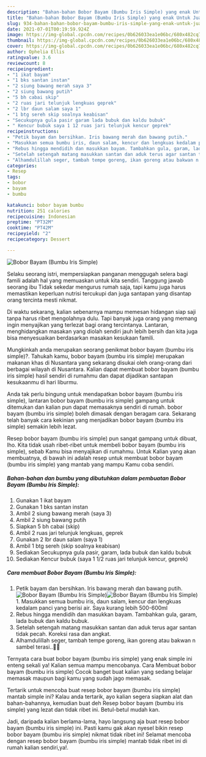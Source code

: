```yaml
---
description: "Bahan-bahan Bobor Bayam (Bumbu Iris Simple) yang enak Untuk Jualan"
title: "Bahan-bahan Bobor Bayam (Bumbu Iris Simple) yang enak Untuk Jualan"
slug: 934-bahan-bahan-bobor-bayam-bumbu-iris-simple-yang-enak-untuk-jualan
date: 2021-07-01T00:19:59.924Z
image: https://img-global.cpcdn.com/recipes/0b626033ea1e06bc/680x482cq70/bobor-bayam-bumbu-iris-simple-foto-resep-utama.jpg
thumbnail: https://img-global.cpcdn.com/recipes/0b626033ea1e06bc/680x482cq70/bobor-bayam-bumbu-iris-simple-foto-resep-utama.jpg
cover: https://img-global.cpcdn.com/recipes/0b626033ea1e06bc/680x482cq70/bobor-bayam-bumbu-iris-simple-foto-resep-utama.jpg
author: Ophelia Ellis
ratingvalue: 3.6
reviewcount: 8
recipeingredient:
- "1 ikat bayam"
- "1 bks santan instan"
- "2 siung bawang merah saya 3"
- "2 siung bawang putih"
- "5 bh cabai skip"
- "2 ruas jari telunjuk lengkuas geprek"
- "2 lbr daun salam saya 1"
- "1 btg sereh skip soalnya keabisan"
- "Secukupnya gula pasir garam lada bubuk dan kaldu bubuk"
- " Kencur bubuk saya 1 12 ruas jari telunjuk kencur geprek"
recipeinstructions:
- "Petik bayam dan bersihkan. Iris bawang merah dan bawang putih."
- "Masukkan semua bumbu iris, daun salam, kencur dan lengkuas kedalam panci yang berisi air. Saya kurang lebih 500-600ml"
- "Rebus hingga mendidih dan masukkan bayam. Tambahkan gula, garam, lada bubuk dan kaldu bubuk."
- "Setelah setengah matang masukkan santan dan aduk terus agar santan tidak pecah. Koreksi rasa dan angkat."
- "Alhamdulillah seger, tambah tempe goreng, ikan goreng atau bakwan n sambel terasi..🤤😀"
categories:
- Resep
tags:
- bobor
- bayam
- bumbu

katakunci: bobor bayam bumbu 
nutrition: 251 calories
recipecuisine: Indonesian
preptime: "PT32M"
cooktime: "PT42M"
recipeyield: "2"
recipecategory: Dessert

---
```



![Bobor Bayam (Bumbu Iris Simple)](https://img-global.cpcdn.com/recipes/0b626033ea1e06bc/680x482cq70/bobor-bayam-bumbu-iris-simple-foto-resep-utama.jpg)

Selaku seorang istri, mempersiapkan panganan menggugah selera bagi famili adalah hal yang memuaskan untuk kita sendiri. Tanggung jawab seorang ibu Tidak sekedar mengurus rumah saja, tapi kamu juga harus memastikan keperluan nutrisi tercukupi dan juga santapan yang disantap orang tercinta mesti nikmat.

Di waktu  sekarang, kalian sebenarnya mampu memesan hidangan siap saji tanpa harus ribet mengolahnya dulu. Tapi banyak juga orang yang memang ingin menyajikan yang terlezat bagi orang tercintanya. Lantaran, menghidangkan masakan yang diolah sendiri jauh lebih bersih dan kita juga bisa menyesuaikan berdasarkan masakan kesukaan famili. 



Mungkinkah anda merupakan seorang penikmat bobor bayam (bumbu iris simple)?. Tahukah kamu, bobor bayam (bumbu iris simple) merupakan makanan khas di Nusantara yang sekarang disukai oleh orang-orang dari berbagai wilayah di Nusantara. Kalian dapat membuat bobor bayam (bumbu iris simple) hasil sendiri di rumahmu dan dapat dijadikan santapan kesukaanmu di hari liburmu.

Anda tak perlu bingung untuk mendapatkan bobor bayam (bumbu iris simple), lantaran bobor bayam (bumbu iris simple) gampang untuk ditemukan dan kalian pun dapat memasaknya sendiri di rumah. bobor bayam (bumbu iris simple) boleh dimasak dengan beragam cara. Sekarang telah banyak cara kekinian yang menjadikan bobor bayam (bumbu iris simple) semakin lebih lezat.

Resep bobor bayam (bumbu iris simple) pun sangat gampang untuk dibuat, lho. Kita tidak usah ribet-ribet untuk membeli bobor bayam (bumbu iris simple), sebab Kamu bisa menyajikan di rumahmu. Untuk Kalian yang akan membuatnya, di bawah ini adalah resep untuk membuat bobor bayam (bumbu iris simple) yang mantab yang mampu Kamu coba sendiri.

<!--inarticleads1-->

##### Bahan-bahan dan bumbu yang dibutuhkan dalam pembuatan Bobor Bayam (Bumbu Iris Simple):

1. Gunakan 1 ikat bayam
1. Gunakan 1 bks santan instan
1. Ambil 2 siung bawang merah (saya 3)
1. Ambil 2 siung bawang putih
1. Siapkan 5 bh cabai (skip)
1. Ambil 2 ruas jari telunjuk lengkuas, geprek
1. Gunakan 2 lbr daun salam (saya 1)
1. Ambil 1 btg sereh (skip soalnya keabisan)
1. Sediakan Secukupnya gula pasir, garam, lada bubuk dan kaldu bubuk
1. Sediakan  Kencur bubuk (saya 1 1/2 ruas jari telunjuk kencur, geprek)




<!--inarticleads2-->

##### Cara membuat Bobor Bayam (Bumbu Iris Simple):

1. Petik bayam dan bersihkan. Iris bawang merah dan bawang putih.
<img src="https://img-global.cpcdn.com/steps/8290974374555ddb/160x128cq70/bobor-bayam-bumbu-iris-simple-langkah-memasak-1-foto.jpg" alt="Bobor Bayam (Bumbu Iris Simple)"><img src="https://img-global.cpcdn.com/steps/99baf09edcfbc9de/160x128cq70/bobor-bayam-bumbu-iris-simple-langkah-memasak-1-foto.jpg" alt="Bobor Bayam (Bumbu Iris Simple)">1. Masukkan semua bumbu iris, daun salam, kencur dan lengkuas kedalam panci yang berisi air. Saya kurang lebih 500-600ml
1. Rebus hingga mendidih dan masukkan bayam. Tambahkan gula, garam, lada bubuk dan kaldu bubuk.
1. Setelah setengah matang masukkan santan dan aduk terus agar santan tidak pecah. Koreksi rasa dan angkat.
1. Alhamdulillah seger, tambah tempe goreng, ikan goreng atau bakwan n sambel terasi..🤤😀




Ternyata cara buat bobor bayam (bumbu iris simple) yang enak simple ini enteng sekali ya! Kalian semua mampu mencobanya. Cara Membuat bobor bayam (bumbu iris simple) Cocok banget buat kalian yang sedang belajar memasak maupun bagi kamu yang sudah jago memasak.

Tertarik untuk mencoba buat resep bobor bayam (bumbu iris simple) mantab simple ini? Kalau anda tertarik, ayo kalian segera siapkan alat dan bahan-bahannya, kemudian buat deh Resep bobor bayam (bumbu iris simple) yang lezat dan tidak ribet ini. Betul-betul mudah kan. 

Jadi, daripada kalian berlama-lama, hayo langsung aja buat resep bobor bayam (bumbu iris simple) ini. Pasti kamu gak akan nyesel bikin resep bobor bayam (bumbu iris simple) nikmat tidak ribet ini! Selamat mencoba dengan resep bobor bayam (bumbu iris simple) mantab tidak ribet ini di rumah kalian sendiri,ya!.

